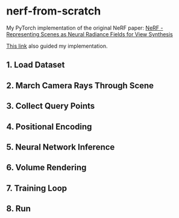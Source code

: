 # nerf-from-scratch
My PyTorch implementation of the original NeRF paper: [NeRF - Representing Scenes as Neural Radiance Fields for View Synthesis](https://arxiv.org/pdf/2003.08934.pdf)

[This link](https://dtransposed.github.io/blog/2022/08/06/NeRF/) also guided my implementation.

## 1. Load Dataset
## 2. March Camera Rays Through Scene
## 3. Collect Query Points
## 4. Positional Encoding
## 5. Neural Network Inference
## 6. Volume Rendering
## 7. Training Loop
## 8. Run
